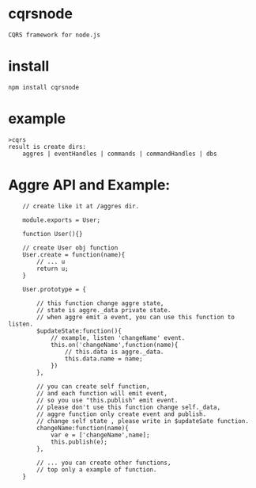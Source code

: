 cqrsnode
=========
    CQRS framework for node.js


install
=========
    npm install cqrsnode

example
=========
    >cqrs
    result is create dirs:
        aggres | eventHandles | commands | commandHandles | dbs

    
Aggre API and Example:
=======================

		// create like it at /aggres dir.

		module.exports = User;

		function User(){}

		// create User obj function
		User.create = function(name){
			// ... u
			return u;
		}

		User.prototype = {

			// this function change aggre state,
			// state is aggre._data private state.
			// when aggre emit a event, you can use this function to listen.
			$updateState:function(){
				// example, listen 'changeName' event.
				this.on('changeName',function(name){
					// this.data is aggre._data.
					this.data.name = name;
				})
			},

			// you can create self function,
			// and each function will emit event,
			// so you use "this.publish" emit event.
			// please don't use this function change self._data, 
			// aggre function only create event and publish.
			// change self state , please write in $updateSate function.
			changeName:function(name){
				var e = ['changeName',name];
				this.publish(e);
			},

			// ... you can create other functions,
			// top only a example of function.
		}


